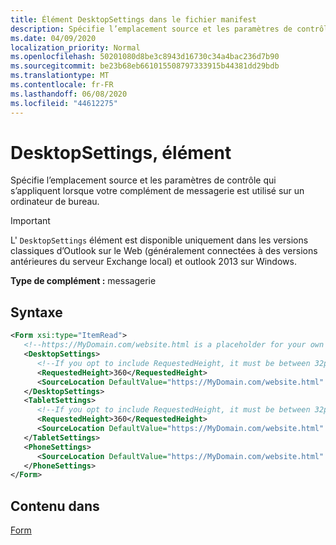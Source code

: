 ```yaml
---
title: Élément DesktopSettings dans le fichier manifest
description: Spécifie l’emplacement source et les paramètres de contrôle qui s’appliquent lorsque votre complément de messagerie est utilisé sur un ordinateur de bureau.
ms.date: 04/09/2020
localization_priority: Normal
ms.openlocfilehash: 50201080d8be3c8943d16730c34a4bac236d7b90
ms.sourcegitcommit: be23b68eb661015508797333915b44381dd29bdb
ms.translationtype: MT
ms.contentlocale: fr-FR
ms.lasthandoff: 06/08/2020
ms.locfileid: "44612275"
---
```

# <a name="desktopsettings-element"></a>DesktopSettings, élément

Spécifie l’emplacement source et les paramètres de contrôle qui s’appliquent lorsque votre complément de messagerie est utilisé sur un ordinateur de bureau.

> [!IMPORTANT]
> L' `DesktopSettings` élément est disponible uniquement dans les versions classiques d’Outlook sur le Web (généralement connectées à des versions antérieures du serveur Exchange local) et outlook 2013 sur Windows.

**Type de complément :** messagerie

## <a name="syntax"></a>Syntaxe

```XML
<Form xsi:type="ItemRead">
   <!--https://MyDomain.com/website.html is a placeholder for your own add-in website.-->
   <DesktopSettings>
      <!--If you opt to include RequestedHeight, it must be between 32px to 450px, inclusive.-->
      <RequestedHeight>360</RequestedHeight>
      <SourceLocation DefaultValue="https://MyDomain.com/website.html" />
   </DesktopSettings>
   <TabletSettings>
      <!--If you opt to include RequestedHeight, it must be between 32px to 450px, inclusive.-->
      <RequestedHeight>360</RequestedHeight>
      <SourceLocation DefaultValue="https://MyDomain.com/website.html" />
   </TabletSettings>
   <PhoneSettings>
      <SourceLocation DefaultValue="https://MyDomain.com/website.html" />
   </PhoneSettings>
</Form>
```

## <a name="contained-in"></a>Contenu dans

[Form](form.md)
